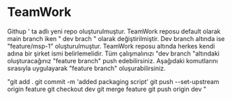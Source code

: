 # TeamWork

Githup ' ta <Teamwork> adlı yeni repo oluşturulmuştur.
TeamWork reposu default olarak main branch iken " dev brach " olarak değiştirilmiştir.
Dev branch altında ise "feature/msp-1" oluşturulmuştur.
TeamWork reposu altında herkes kendi adına bir şirket ismi belirlemelidir.
Tüm çalışmalınızı "dev branch "altındaki oluşturacağınız "feature branch" push edebilirsiniz.
Aşağıdaki komutlarını sırasıyla uygulayarak "feature branch" oluşurabilirsiniz.

"git add .
git commit -m 'added packaging script'
git push --set-upstream origin feature
git checkout dev
git merge feature
git push origin dev "
